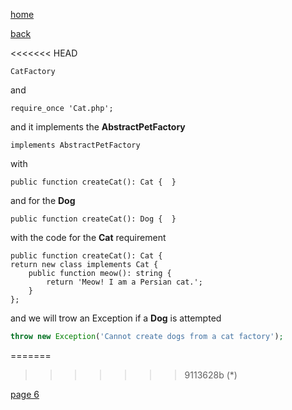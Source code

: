 [home](./page01.md)

[back](./page04.md)
 
 
<<<<<<< HEAD
 ```
 CatFactory
 ```
 
 and
 ```
 require_once 'Cat.php';
 ```
 
 and it implements the **AbstractPetFactory**
```
implements AbstractPetFactory
```
with

```
public function createCat(): Cat {  }
```
and for the **Dog**

```
public function createCat(): Dog {  }
```

with the code for the **Cat** requirement
```
public function createCat(): Cat {
return new class implements Cat {
    public function meow(): string {
        return 'Meow! I am a Persian cat.';
    }
};
```

and we will trow an Exception if a **Dog** is attempted

```php
throw new Exception('Cannot create dogs from a cat factory');
```

=======
>>>>>>> 9113628b (*)

[page 6](./page06.md)
